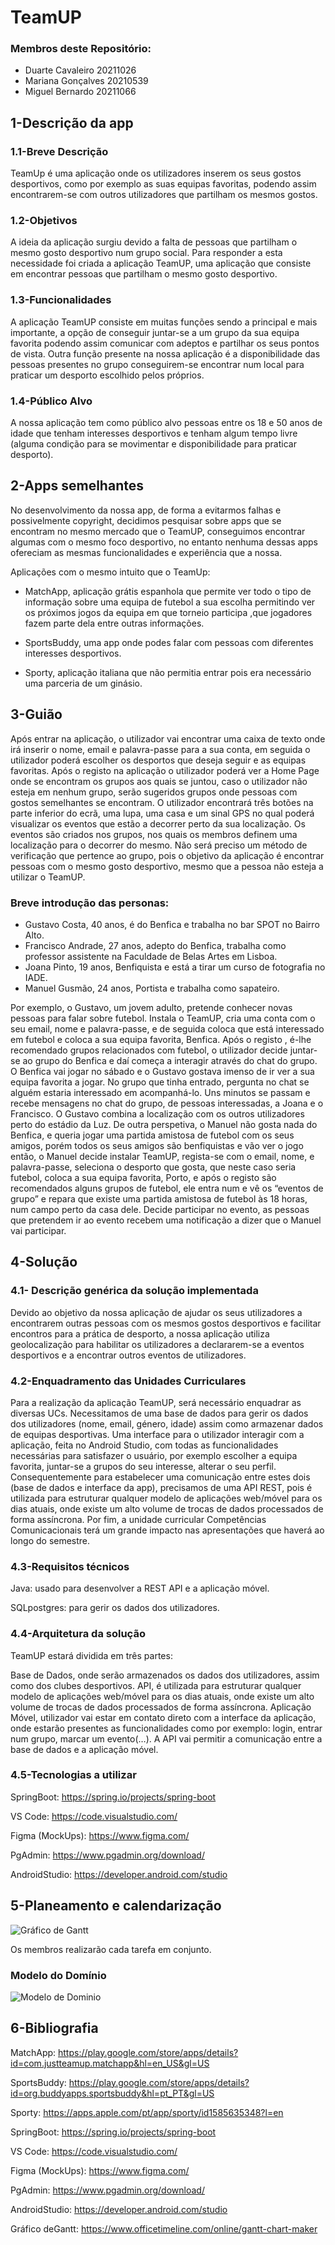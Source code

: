 # TeamUP

### Membros deste Repositório:
* Duarte Cavaleiro	20211026 
* Mariana Gonçalves	20210539
* Miguel Bernardo	20211066


## 1-Descrição da app

### 1.1-Breve Descrição
TeamUp é uma aplicação onde os utilizadores  inserem os seus gostos desportivos, como por exemplo as suas equipas favoritas, podendo assim encontrarem-se com outros utilizadores que partilham os mesmos gostos.

### 1.2-Objetivos
A ideia da aplicação surgiu devido a falta de pessoas que partilham o mesmo gosto desportivo num grupo social. Para responder a esta necessidade foi criada a aplicação TeamUP, uma aplicação que consiste em encontrar pessoas que partilham o mesmo gosto desportivo.

### 1.3-Funcionalidades
A aplicação TeamUP consiste em muitas funções sendo a principal e mais importante, a opção de conseguir juntar-se a um grupo da sua equipa favorita podendo assim comunicar com adeptos e partilhar os seus pontos de vista. Outra função presente na nossa aplicação é a disponibilidade das pessoas presentes no grupo conseguirem-se encontrar num local para praticar um desporto escolhido pelos próprios.

### 1.4-Público Alvo
A nossa aplicação tem como público alvo pessoas entre os 18 e 50 anos de idade que tenham interesses desportivos e tenham algum tempo livre (alguma condição para se movimentar e disponibilidade para praticar desporto).


## 2-Apps semelhantes

No desenvolvimento da nossa app, de forma a  evitarmos falhas e possivelmente copyright, decidimos pesquisar sobre apps que se encontram no mesmo mercado que o TeamUP, conseguimos encontrar algumas  com o mesmo foco desportivo, no entanto nenhuma dessas apps ofereciam as mesmas funcionalidades e experiência que a nossa.

Aplicações com o mesmo intuito que o TeamUp:

* MatchApp, aplicação grátis espanhola  que permite ver todo o tipo de informação sobre uma equipa de futebol a sua escolha permitindo ver os próximos jogos da equipa em que torneio participa ,que jogadores fazem parte dela entre outras informações.

* SportsBuddy, uma app onde podes falar com pessoas com diferentes interesses desportivos.

* Sporty, aplicação italiana que não permitia entrar pois era necessário uma parceria de um ginásio.


## 3-Guião
Após entrar na aplicação, o utilizador vai encontrar uma caixa de texto onde irá  inserir o nome, email e palavra-passe para a sua conta, em seguida o utilizador poderá escolher os desportos que deseja seguir e as equipas favoritas.
Após o registo na aplicação o utilizador poderá ver a Home Page onde se encontram os grupos  aos quais se juntou, caso o utilizador não esteja em nenhum grupo, serão sugeridos grupos onde pessoas com gostos semelhantes se encontram.
O utilizador encontrará três botões na parte inferior do ecrã, uma lupa, uma casa e um sinal GPS no qual poderá visualizar os eventos que estão a decorrer perto da sua localização.
Os eventos são criados nos grupos, nos quais os membros definem uma localização para o decorrer do mesmo. 
Não será preciso um método de verificação que pertence ao grupo, pois o objetivo da aplicação é encontrar pessoas com o mesmo gosto desportivo, mesmo que a pessoa não esteja a utilizar o TeamUP.

### Breve introdução das personas:

* Gustavo Costa, 40 anos, é do Benfica e trabalha no bar SPOT no Bairro Alto. 
* Francisco Andrade, 27 anos, adepto do Benfica, trabalha como professor assistente na Faculdade de Belas Artes em Lisboa.
* Joana Pinto, 19 anos, Benfiquista e está a tirar um curso de fotografia no IADE.
* Manuel Gusmão, 24 anos, Portista e trabalha como sapateiro.

Por exemplo, o Gustavo, um jovem adulto, pretende conhecer novas pessoas para falar sobre futebol. Instala o TeamUP, cria uma conta com o seu email, nome e palavra-passe, e de seguida coloca que está interessado em futebol e coloca a sua equipa favorita, Benfica. Após o registo , é-lhe recomendado grupos relacionados com futebol, o utilizador decide juntar-se ao grupo do Benfica e daí começa a interagir através do chat do grupo. O Benfica vai jogar no sábado e o Gustavo gostava imenso de ir ver a sua equipa favorita a jogar. No grupo que tinha entrado, pergunta no chat se alguém estaria interessado em acompanhá-lo. Uns minutos se passam e recebe mensagens no chat do grupo, de pessoas interessadas, a Joana e o Francisco. O Gustavo combina a localização com os outros utilizadores perto do estádio da Luz.
De outra perspetiva, o Manuel não gosta nada do Benfica, e queria jogar uma partida amistosa de futebol com os seus amigos, porém todos os seus amigos são benfiquistas e vão ver o jogo então, o Manuel decide instalar TeamUP, regista-se com o email, nome, e palavra-passe, seleciona o desporto que gosta, que neste caso seria futebol, coloca a sua equipa favorita, Porto, e após o registo são recomendados alguns grupos de futebol, ele entra num e vê os “eventos de grupo” e repara que existe uma partida amistosa de futebol às 18 horas, num campo perto da casa dele. Decide participar no evento, as pessoas que pretendem ir ao evento recebem uma notificação a dizer que o Manuel vai participar.


## 4-Solução
### 4.1- Descrição genérica da solução implementada
Devido ao objetivo da nossa aplicação de ajudar os seus utilizadores a encontrarem outras pessoas com os mesmos gostos desportivos e facilitar encontros para a prática de desporto, a nossa aplicação utiliza geolocalização para habilitar os utilizadores a declararem-se a eventos desportivos e a encontrar outros eventos de utilizadores.  
 
### 4.2-Enquadramento das Unidades Curriculares
Para a realização da aplicação TeamUP, será necessário enquadrar as diversas UCs. Necessitamos de uma base de dados para gerir os dados dos utilizadores (nome, email, género, idade) assim como armazenar dados de equipas desportivas. Uma interface para o utilizador interagir com a aplicação, feita no Android Studio, com todas as funcionalidades necessárias para satisfazer o usuário, por exemplo escolher a equipa favorita, juntar-se a grupos do seu interesse, alterar o seu perfil. Consequentemente para estabelecer uma comunicação entre estes dois (base de dados e interface da app), precisamos de uma API REST, pois é utilizada para estruturar qualquer modelo de aplicações web/móvel para os dias atuais, onde existe um alto volume de trocas de dados processados de forma assíncrona. Por fim, a unidade curricular Competências Comunicacionais terá um grande impacto nas apresentações que haverá ao longo do semestre.

### 4.3-Requisitos técnicos
Java: usado para desenvolver a REST API e a aplicação móvel.

SQLpostgres: para gerir os dados dos utilizadores.


### 4.4-Arquitetura da solução
TeamUP estará dividida em três partes: 

Base de Dados, onde serão armazenados os dados dos utilizadores, assim como dos clubes desportivos.
API, é utilizada para estruturar qualquer modelo de aplicações web/móvel para os dias atuais, onde existe um alto volume de trocas de dados processados de forma assíncrona.
Aplicação Móvel, utilizador vai estar em contato direto com a interface da aplicação, onde estarão presentes as funcionalidades como por exemplo: login, entrar num grupo, marcar um evento(…). 
A API vai permitir a comunicação entre a base de dados e a aplicação móvel.

### 4.5-Tecnologias a utilizar

SpringBoot: https://spring.io/projects/spring-boot

VS Code: https://code.visualstudio.com/

Figma (MockUps): https://www.figma.com/

PgAdmin: https://www.pgadmin.org/download/

AndroidStudio: https://developer.android.com/studio


## 5-Planeamento e calendarização
![Gráfico de Gantt](https://user-images.githubusercontent.com/99985414/197419120-f6f43024-4839-44cc-b5d2-2b93a6847acd.png)

Os membros realizarão cada tarefa em conjunto.

### Modelo do Domínio
![Modelo de Dominio](https://user-images.githubusercontent.com/99985414/197419185-7647822e-1095-434f-9ac7-930511062fed.png)


## 6-Bibliografia

MatchApp: https://play.google.com/store/apps/details?id=com.justteamup.matchapp&hl=en_US&gl=US

SportsBuddy: https://play.google.com/store/apps/details?id=org.buddyapps.sportsbuddy&hl=pt_PT&gl=US

Sporty:
https://apps.apple.com/pt/app/sporty/id1585635348?l=en

SpringBoot: 
https://spring.io/projects/spring-boot

VS Code: 
https://code.visualstudio.com/

Figma (MockUps):
https://www.figma.com/

PgAdmin:
https://www.pgadmin.org/download/

AndroidStudio:
https://developer.android.com/studio

Gráfico deGantt: 
https://www.officetimeline.com/online/gantt-chart-maker
